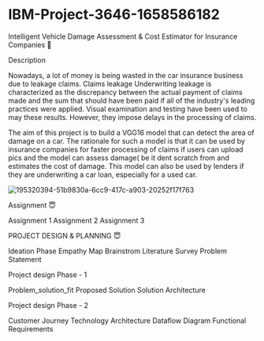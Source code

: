 # IBM-Project-3646-1658586182
Intelligent Vehicle Damage Assessment & Cost Estimator for Insurance Companies 🙂


Description


Nowadays, a lot of money is being wasted in the car insurance business due to leakage claims. Claims leakage Underwriting leakage is characterized as the discrepancy between the actual payment of claims made and the sum that should have been paid if all of the industry's leading practices were applied. Visual examination and testing have been used to may these results. However, they impose delays in the processing of claims.



The aim of this project is to build a VGG16 model that can detect the area of damage on a car. The rationale for such a model is that it can be used by insurance companies for faster processing of claims if users can upload pics and the model can assess damage( be it dent scratch from and estimates the cost of damage. This model can also be used by lenders if they are underwriting a car loan, especially for a used car.


![195320394-51b9830a-6cc9-417c-a903-20252f17f763](https://user-images.githubusercontent.com/98036601/196868024-eba00900-1506-45bc-abe8-93315239859a.jpg)


Assignment 😇


Assignment 1
Assignment 2
Assignment 3
 

PROJECT DESIGN & PLANNING 😇


Ideation Phase
Empathy Map
Brainstrom
Literature Survey
Problem Statement


Project design Phase - 1


Problem_solution_fit
Proposed Solution
Solution Architecture


Project design Phase - 2


Customer Journey
Technology Architecture
Dataflow Diagram
Functional Requirements
